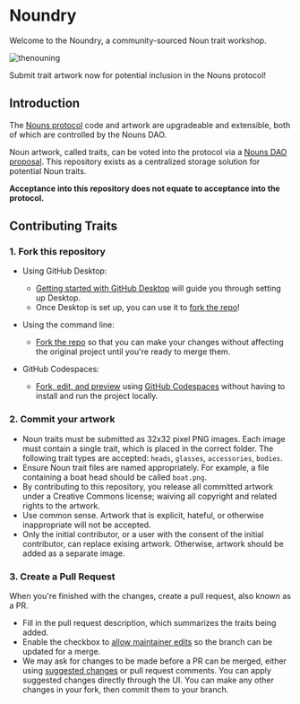 # Noundry

Welcome to the Noundry, a community-sourced Noun trait workshop.

![thenouning](https://user-images.githubusercontent.com/85371573/153062899-2b3ce450-197c-4c45-8856-859553c72527.jpg)

Submit trait artwork now for potential inclusion in the Nouns protocol!

## Introduction

The [Nouns protocol](https://nouns.notion.site/Noun-Protocol-32e4f0bf74fe433e927e2ea35e52a507) code and artwork are upgradeable and extensible, both of which are controlled by the Nouns DAO.

Noun artwork, called traits, can be voted into the protocol via a [Nouns DAO proposal](https://nouns.notion.site/Submit-a-Proposal-to-the-DAO-0605e2437e184eae82dc07c30bcd2ed9). This repository exists as a centralized storage solution for potential Noun traits.

**Acceptance into this repository does not equate to acceptance into the protocol.**

## Contributing Traits

### 1. Fork this repository
- Using GitHub Desktop:
  - [Getting started with GitHub Desktop](https://docs.github.com/en/desktop/installing-and-configuring-github-desktop/getting-started-with-github-desktop) will guide you through setting up Desktop.
  - Once Desktop is set up, you can use it to [fork the repo](https://docs.github.com/en/desktop/contributing-and-collaborating-using-github-desktop/cloning-and-forking-repositories-from-github-desktop)!

- Using the command line:
  - [Fork the repo](https://docs.github.com/en/github/getting-started-with-github/fork-a-repo#fork-an-example-repository) so that you can make your changes without affecting the original project until you're ready to merge them.

- GitHub Codespaces:
  - [Fork, edit, and preview](https://docs.github.com/en/free-pro-team@latest/github/developing-online-with-codespaces/creating-a-codespace) using [GitHub Codespaces](https://github.com/features/codespaces) without having to install and run the project locally.

### 2. Commit your artwork
- Noun traits must be submitted as 32x32 pixel PNG images. Each image must contain a single trait, which is placed in the correct folder. The following trait types are accepted: `heads`, `glasses`, `accessories`, `bodies`.
- Ensure Noun trait files are named appropriately. For example, a file containing a boat head should be called `boat.png`.
- By contributing to this repository, you release all committed artwork under a Creative Commons license; waiving all copyright and related rights to the artwork.
- Use common sense. Artwork that is explicit, hateful, or otherwise inappropriate will not be accepted.
- Only the initial contributor, or a user with the consent of the initial contributor, can replace exising artwork. Otherwise, artwork should be added as a separate image.

### 3. Create a Pull Request
When you're finished with the changes, create a pull request, also known as a PR.

- Fill in the pull request description, which summarizes the traits being added.
- Enable the checkbox to [allow maintainer edits](https://docs.github.com/en/github/collaborating-with-issues-and-pull-requests/allowing-changes-to-a-pull-request-branch-created-from-a-fork) so the branch can be updated for a merge.
- We may ask for changes to be made before a PR can be merged, either using [suggested changes](https://docs.github.com/en/github/collaborating-with-issues-and-pull-requests/incorporating-feedback-in-your-pull-request) or pull request comments. You can apply suggested changes directly through the UI. You can make any other changes in your fork, then commit them to your branch.
